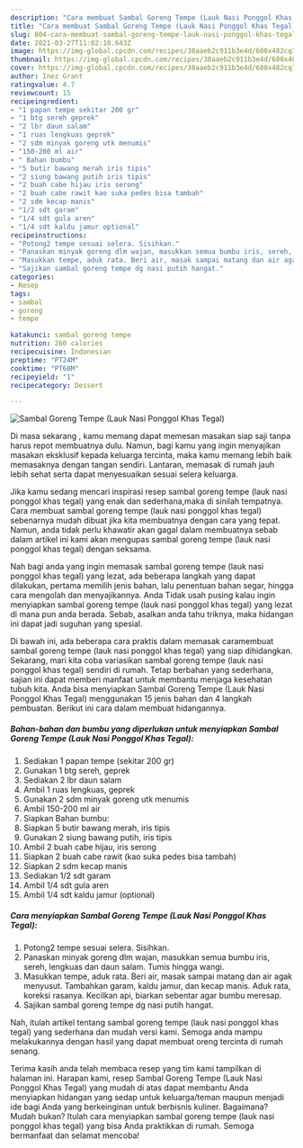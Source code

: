 ```yaml
---
description: "Cara membuat Sambal Goreng Tempe (Lauk Nasi Ponggol Khas Tegal) Sederhana Untuk Jualan"
title: "Cara membuat Sambal Goreng Tempe (Lauk Nasi Ponggol Khas Tegal) Sederhana Untuk Jualan"
slug: 804-cara-membuat-sambal-goreng-tempe-lauk-nasi-ponggol-khas-tegal-sederhana-untuk-jualan
date: 2021-03-27T11:02:10.643Z
image: https://img-global.cpcdn.com/recipes/38aaeb2c911b3e4d/680x482cq70/sambal-goreng-tempe-lauk-nasi-ponggol-khas-tegal-foto-resep-utama.jpg
thumbnail: https://img-global.cpcdn.com/recipes/38aaeb2c911b3e4d/680x482cq70/sambal-goreng-tempe-lauk-nasi-ponggol-khas-tegal-foto-resep-utama.jpg
cover: https://img-global.cpcdn.com/recipes/38aaeb2c911b3e4d/680x482cq70/sambal-goreng-tempe-lauk-nasi-ponggol-khas-tegal-foto-resep-utama.jpg
author: Inez Grant
ratingvalue: 4.7
reviewcount: 15
recipeingredient:
- "1 papan tempe sekitar 200 gr"
- "1 btg sereh geprek"
- "2 lbr daun salam"
- "1 ruas lengkuas geprek"
- "2 sdm minyak goreng utk menumis"
- "150-200 ml air"
- " Bahan bumbu"
- "5 butir bawang merah iris tipis"
- "2 siung bawang putih iris tipis"
- "2 buah cabe hijau iris serong"
- "2 buah cabe rawit kao suka pedes bisa tambah"
- "2 sdm kecap manis"
- "1/2 sdt garam"
- "1/4 sdt gula aren"
- "1/4 sdt kaldu jamur optional"
recipeinstructions:
- "Potong2 tempe sesuai selera. Sisihkan."
- "Panaskan minyak goreng dlm wajan, masukkan semua bumbu iris, sereh, lengkuas dan daun salam. Tumis hingga wangi."
- "Masukkan tempe, aduk rata. Beri air, masak sampai matang dan air agak menyusut. Tambahkan garam, kaldu jamur, dan kecap manis. Aduk rata, koreksi rasanya. Kecilkan api, biarkan sebentar agar bumbu meresap."
- "Sajikan sambal goreng tempe dg nasi putih hangat."
categories:
- Resep
tags:
- sambal
- goreng
- tempe

katakunci: sambal goreng tempe 
nutrition: 260 calories
recipecuisine: Indonesian
preptime: "PT24M"
cooktime: "PT60M"
recipeyield: "1"
recipecategory: Dessert

---
```



![Sambal Goreng Tempe (Lauk Nasi Ponggol Khas Tegal)](https://img-global.cpcdn.com/recipes/38aaeb2c911b3e4d/680x482cq70/sambal-goreng-tempe-lauk-nasi-ponggol-khas-tegal-foto-resep-utama.jpg)

Di masa  sekarang , kamu memang dapat memesan masakan siap saji tanpa harus repot membuatnya dulu. Namun, bagi kamu yang ingin menyajikan masakan eksklusif kepada keluarga tercinta, maka kamu memang lebih baik memasaknya dengan tangan sendiri. Lantaran, memasak di rumah jauh lebih sehat serta dapat menyesuaikan sesuai selera keluarga.

Jika kamu sedang mencari inspirasi resep sambal goreng tempe (lauk nasi ponggol khas tegal) yang enak dan sederhana,maka di sinilah tempatnya. Cara membuat sambal goreng tempe (lauk nasi ponggol khas tegal)  sebenarnya mudah dibuat jika kita membuatnya dengan cara yang tepat. Namun, anda tidak perlu khawatir akan gagal dalam membuatnya 
sebab dalam artikel ini kami akan mengupas sambal goreng tempe (lauk nasi ponggol khas tegal) dengan seksama.  



Nah bagi anda yang ingin memasak sambal goreng tempe (lauk nasi ponggol khas tegal) yang lezat, ada beberapa langkah yang dapat dilakukan, pertama memilih jenis bahan, lalu penentuan bahan segar, hingga cara mengolah dan menyajikannya. Anda Tidak usah pusing kalau ingin menyiapkan sambal goreng tempe (lauk nasi ponggol khas tegal) yang lezat di mana pun anda berada. Sebab, asalkan anda  tahu triknya, maka hidangan ini dapat jadi suguhan yang spesial.

Di bawah ini, ada beberapa cara praktis  dalam memasak caramembuat sambal goreng tempe (lauk nasi ponggol khas tegal) yang siap dihidangkan. Sekarang, mari kita coba variasikan sambal goreng tempe (lauk nasi ponggol khas tegal) sendiri di rumah. Tetap berbahan yang sederhana, sajian ini dapat memberi manfaat untuk membantu menjaga kesehatan tubuh kita. Anda bisa menyiapkan Sambal Goreng Tempe (Lauk Nasi Ponggol Khas Tegal) menggunakan 15 jenis bahan dan 4 langkah pembuatan. Berikut ini cara dalam membuat hidangannya.

<!--inarticleads1-->

##### Bahan-bahan dan bumbu yang diperlukan untuk menyiapkan Sambal Goreng Tempe (Lauk Nasi Ponggol Khas Tegal):

1. Sediakan 1 papan tempe (sekitar 200 gr)
1. Gunakan 1 btg sereh, geprek
1. Sediakan 2 lbr daun salam
1. Ambil 1 ruas lengkuas, geprek
1. Gunakan 2 sdm minyak goreng utk menumis
1. Ambil 150-200 ml air
1. Siapkan  Bahan bumbu:
1. Siapkan 5 butir bawang merah, iris tipis
1. Gunakan 2 siung bawang putih, iris tipis
1. Ambil 2 buah cabe hijau, iris serong
1. Siapkan 2 buah cabe rawit (kao suka pedes bisa tambah)
1. Siapkan 2 sdm kecap manis
1. Sediakan 1/2 sdt garam
1. Ambil 1/4 sdt gula aren
1. Ambil 1/4 sdt kaldu jamur (optional)




<!--inarticleads2-->

##### Cara menyiapkan Sambal Goreng Tempe (Lauk Nasi Ponggol Khas Tegal):

1. Potong2 tempe sesuai selera. Sisihkan.
1. Panaskan minyak goreng dlm wajan, masukkan semua bumbu iris, sereh, lengkuas dan daun salam. Tumis hingga wangi.
1. Masukkan tempe, aduk rata. Beri air, masak sampai matang dan air agak menyusut. Tambahkan garam, kaldu jamur, dan kecap manis. Aduk rata, koreksi rasanya. Kecilkan api, biarkan sebentar agar bumbu meresap.
1. Sajikan sambal goreng tempe dg nasi putih hangat.




Nah, itulah artikel tentang  sambal goreng tempe (lauk nasi ponggol khas tegal)  yang sederhana dan mudah versi kami. Semoga anda mampu melakukannya dengan hasil yang dapat membuat oreng tercinta di rumah senang. 

Terima kasih anda telah membaca resep yang tim kami tampilkan di halaman ini. Harapan kami, resep  Sambal Goreng Tempe (Lauk Nasi Ponggol Khas Tegal) yang mudah di atas dapat membantu Anda menyiapkan hidangan yang sedap untuk keluarga/teman maupun menjadi ide bagi Anda yang berkeinginan untuk berbisnis kuliner. Bagaimana? Mudah bukan? Itulah cara menyiapkan sambal goreng tempe (lauk nasi ponggol khas tegal) yang bisa Anda praktikkan di rumah. Semoga bermanfaat dan selamat mencoba!

